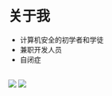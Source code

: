 # 关于我

- 计算机安全的初学者和学徒
- 兼职开发人员
- 自闭症
<br/>
<img src="https://github-readme-stats.vercel.app/api?username=ijzosve&theme=cobalt&show_icons=true"/>
<img src="https://github-readme-stats.vercel.app/api/top-langs/?username=ijzosve&theme=cobalt&layout=compact&langs_count=10&hide=html,css"/>
